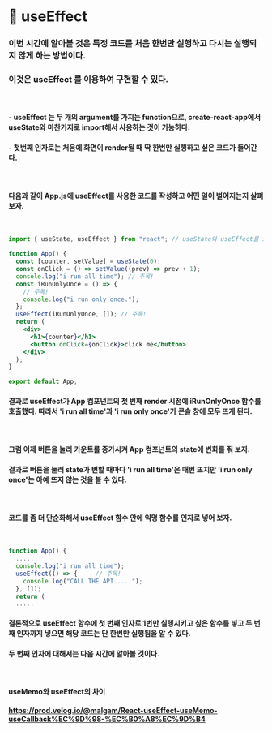 # 📌 useEffect

### 이번 시간에 알아볼 것은 특정 코드를 처음 한번만 실행하고 다시는 실행되지 않게 하는 방법이다.

### 이것은 **useEffect** 를 이용하여 구현할 수 있다.

<br>

#### - **useEffect** 는 두 개의 argument를 가지는 function으로, create-react-app에서 useState와 마찬가지로 import해서 사용하는 것이 가능하다.

#### - 첫번째 인자로는 처음에 화면이 render될 때 딱 한번만 실행하고 싶은 코드가 들어간다.

<br>

#### 다음과 같이 App.js에 useEffect를 사용한 코드를 작성하고 어떤 일이 벌어지는지 살펴보자.

<br>

```jsx
import { useState, useEffect } from "react"; // useState와 useEffect를 import 한다.

function App() {
  const [counter, setValue] = useState(0);
  const onClick = () => setValue((prev) => prev + 1);
  console.log("i run all time"); // 주목!
  const iRunOnlyOnce = () => {
    // 주목!
    console.log("i run only once.");
  };
  useEffect(iRunOnlyOnce, []); // 주목!
  return (
    <div>
      <h1>{counter}</h1>
      <button onClick={onClick}>click me</button>
    </div>
  );
}

export default App;
```

#### 결과로 useEffect가 App 컴포넌트의 첫 번째 render 시점에 iRunOnlyOnce 함수를 호출했다. 따라서 'i run all time'과 'i run only once'가 콘솔 창에 모두 뜨게 된다.

<br>

#### 그럼 이제 버튼을 눌러 카운트를 증가시켜 App 컴포넌트의 state에 변화를 줘 보자.

#### 결과로 버튼을 눌러 state가 변할 때마다 'i run all time'은 매번 뜨지만 'i run only once'는 아예 뜨지 않는 것을 볼 수 있다.

<br>

#### 코드를 좀 더 단순화해서 useEffect 함수 안에 익명 함수를 인자로 넣어 보자.

<br>

```jsx
function App() {
  .....
  console.log("i run all time");
  useEffect(() => {     // 주목!
    console.log("CALL THE API.....");
  }, []);
  return (
  .....
```

#### 결론적으로 useEffect 함수에 첫 번째 인자로 1번만 실행시키고 싶은 함수를 넣고 두 번째 인자까지 넣으면 해당 코드는 단 한번만 실행됨을 알 수 있다.

#### 두 번째 인자에 대해서는 다음 시간에 알아볼 것이다.

<br>

#### useMemo와 useEffect의 차이

#### https://prod.velog.io/@malgam/React-useEffect-useMemo-useCallback%EC%9D%98-%EC%B0%A8%EC%9D%B4
